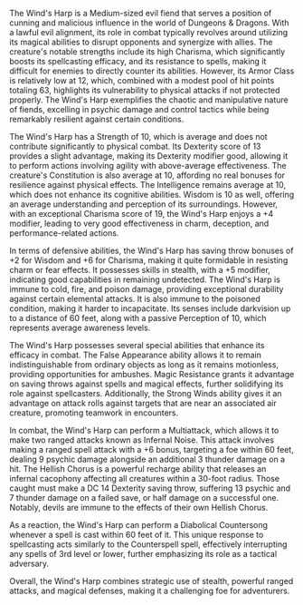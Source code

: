 The Wind's Harp is a Medium-sized evil fiend that serves a position of cunning and malicious influence in the world of Dungeons & Dragons. With a lawful evil alignment, its role in combat typically revolves around utilizing its magical abilities to disrupt opponents and synergize with allies. The creature's notable strengths include its high Charisma, which significantly boosts its spellcasting efficacy, and its resistance to spells, making it difficult for enemies to directly counter its abilities. However, its Armor Class is relatively low at 12, which, combined with a modest pool of hit points totaling 63, highlights its vulnerability to physical attacks if not protected properly. The Wind's Harp exemplifies the chaotic and manipulative nature of fiends, excelling in psychic damage and control tactics while being remarkably resilient against certain conditions.

The Wind's Harp has a Strength of 10, which is average and does not contribute significantly to physical combat. Its Dexterity score of 13 provides a slight advantage, making its Dexterity modifier good, allowing it to perform actions involving agility with above-average effectiveness. The creature's Constitution is also average at 10, affording no real bonuses for resilience against physical effects. The Intelligence remains average at 10, which does not enhance its cognitive abilities. Wisdom is 10 as well, offering an average understanding and perception of its surroundings. However, with an exceptional Charisma score of 19, the Wind's Harp enjoys a +4 modifier, leading to very good effectiveness in charm, deception, and performance-related actions. 

In terms of defensive abilities, the Wind's Harp has saving throw bonuses of +2 for Wisdom and +6 for Charisma, making it quite formidable in resisting charm or fear effects. It possesses skills in stealth, with a +5 modifier, indicating good capabilities in remaining undetected. The Wind's Harp is immune to cold, fire, and poison damage, providing exceptional durability against certain elemental attacks. It is also immune to the poisoned condition, making it harder to incapacitate. Its senses include darkvision up to a distance of 60 feet, along with a passive Perception of 10, which represents average awareness levels.

The Wind's Harp possesses several special abilities that enhance its efficacy in combat. The False Appearance ability allows it to remain indistinguishable from ordinary objects as long as it remains motionless, providing opportunities for ambushes. Magic Resistance grants it advantage on saving throws against spells and magical effects, further solidifying its role against spellcasters. Additionally, the Strong Winds ability gives it an advantage on attack rolls against targets that are near an associated air creature, promoting teamwork in encounters.

In combat, the Wind's Harp can perform a Multiattack, which allows it to make two ranged attacks known as Infernal Noise. This attack involves making a ranged spell attack with a +6 bonus, targeting a foe within 60 feet, dealing 9 psychic damage alongside an additional 3 thunder damage on a hit. The Hellish Chorus is a powerful recharge ability that releases an infernal cacophony affecting all creatures within a 30-foot radius. Those caught must make a DC 14 Dexterity saving throw, suffering 13 psychic and 7 thunder damage on a failed save, or half damage on a successful one. Notably, devils are immune to the effects of their own Hellish Chorus.

As a reaction, the Wind's Harp can perform a Diabolical Countersong whenever a spell is cast within 60 feet of it. This unique response to spellcasting acts similarly to the Counterspell spell, effectively interrupting any spells of 3rd level or lower, further emphasizing its role as a tactical adversary.

Overall, the Wind's Harp combines strategic use of stealth, powerful ranged attacks, and magical defenses, making it a challenging foe for adventurers.